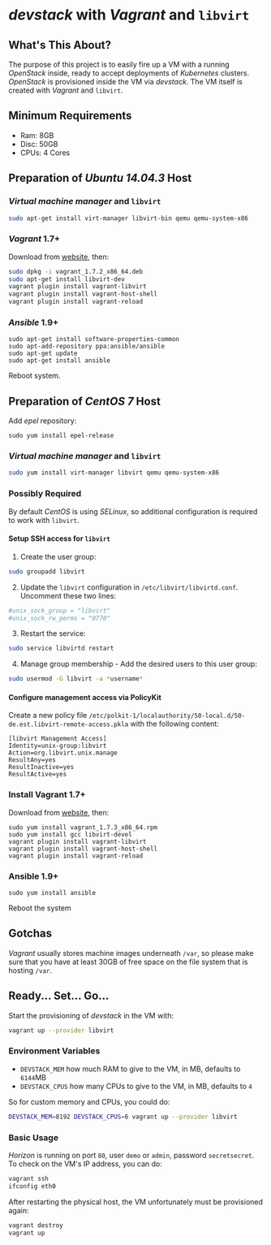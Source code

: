 # *devstack* with *Vagrant* and `libvirt`


## What's This About?
The purpose of this project is to easily fire up a VM with a running *OpenStack* inside, ready to accept deployments of *Kubernetes* clusters. *OpenStack* is provisioned inside the VM via *devstack*. The VM itself is created with *Vagrant* and `libvirt`.


## Minimum Requirements
* Ram: 8GB
* Disc: 50GB
* CPUs: 4 Cores


## Preparation of *Ubuntu 14.04.3* Host

### *Virtual machine manager* and `libvirt`
```bash
sudo apt-get install virt-manager libvirt-bin qemu qemu-system-x86
```

### *Vagrant* 1.7+
Download from [website](http://www.vagrantup.com/downloads.html), then:
```bash
sudo dpkg -i vagrant_1.7.2_x86_64.deb
sudo apt-get install libvirt-dev
vagrant plugin install vagrant-libvirt
vagrant plugin install vagrant-host-shell
vagrant plugin install vagrant-reload
```

### *Ansible* 1.9+
```
sudo apt-get install software-properties-common
sudo apt-add-repository ppa:ansible/ansible
sudo apt-get update
sudo apt-get install ansible
```

Reboot system.


## Preparation of *CentOS 7* Host

Add *epel* repository:
```
sudo yum install epel-release
```

### *Virtual machine manager* and `libvirt`
```bash
sudo yum install virt-manager libvirt qemu qemu-system-x86
```

### Possibly Required
By default *CentOS* is using *SELinux*, so additional configuration is required to work with `libvirt`.

#### Setup SSH access for `libvirt`
1. Create the user group:
```bash
sudo groupadd libvirt
```

2. Update the `libvirt` configuration in `/etc/libvirt/libvirtd.conf`. Uncomment these two lines:
```bash
#unix_sock_group = "libvirt"
#unix_sock_rw_perms = "0770"
```

3. Restart the service:
```bash
sudo service libvirtd restart
```

4. Manage group membership - Add the desired users to this user group: 
```bash
sudo usermod -G libvirt -a *username*
```


#### Configure management access via PolicyKit
Create a new policy file `/etc/polkit-1/localauthority/50-local.d/50-de.est.libvirt-remote-access.pkla` with the following content:
```
[libvirt Management Access]
Identity=unix-group:libvirt
Action=org.libvirt.unix.manage
ResultAny=yes
ResultInactive=yes
ResultActive=yes
```

### Install Vagrant 1.7+
Download from [website](http://www.vagrantup.com/downloads.html), then:
```
sudo yum install vagrant_1.7.3_x86_64.rpm
sudo yum install gcc libvirt-devel
vagrant plugin install vagrant-libvirt
vagrant plugin install vagrant-host-shell
vagrant plugin install vagrant-reload
```

### Ansible 1.9+
```
sudo yum install ansible
```

Reboot the system


## Gotchas

*Vagrant* usually stores machine images underneath `/var`, so please make sure that you have at least 30GB of free space on the file system that is hosting `/var`. 


## Ready... Set... Go...

Start the provisioning of *devstack* in the VM with:
```bash
vagrant up --provider libvirt
```

### Environment Variables
- `DEVSTACK_MEM` how much RAM to give to the VM, in MB, defaults to `6144`MB
- `DEVSTACK_CPUS` how many CPUs to give to the VM, in MB, defaults to `4`

So for custom memory and CPUs, you could do:
```bash
DEVSTACK_MEM=8192 DEVSTACK_CPUS=6 vagrant up --provider libvirt
```

### Basic Usage
*Horizon* is running on port `80`, user `demo` or `admin`, password `secretsecret`. To check on the VM's IP address, you can do:
```bash
vagrant ssh
ifconfig eth0
```

After restarting the physical host, the VM unfortunately must be provisioned again:
```bash
vagrant destroy
vagrant up
```

